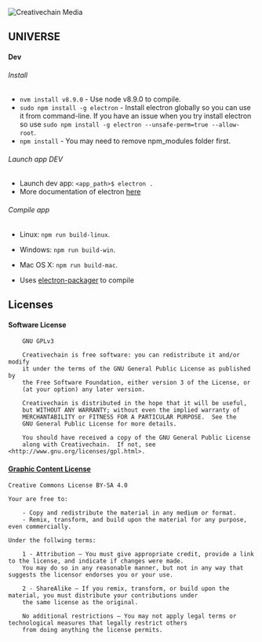 ![Creativechain Media](https://www.creativechain.org/wp-content/uploads/2016/04/Logo-cretivechain-header-2.2.png)

## UNIVERSE

#### Dev

###### Install

* `nvm install v8.9.0` - Use node v8.9.0 to compile.
* `sudo npm install -g electron` - Install electron globally so you can use it from command-line. If you have an issue when you
try install electron so use `sudo npm install -g electron --unsafe-perm=true --allow-root`.
* `npm install` - You may need to remove npm_modules folder first.


###### Launch app DEV
* Launch dev app:  `<app_path>$ electron .`
* More documentation of electron [here](https://github.com/electron/electron)

###### Compile app
* Linux:
    `npm run build-linux`.
* Windows:
    `npm run build-win`.
* Mac OS X:
    `npm run build-mac`.

* Uses [electron-packager](https://github.com/electron-userland/electron-packager) to compile

## Licenses

#### Software License

```
    GNU GPLv3
    
    Creativechain is free software: you can redistribute it and/or modify
    it under the terms of the GNU General Public License as published by
    the Free Software Foundation, either version 3 of the License, or
    (at your option) any later version.

    Creativechain is distributed in the hope that it will be useful,
    but WITHOUT ANY WARRANTY; without even the implied warranty of
    MERCHANTABILITY or FITNESS FOR A PARTICULAR PURPOSE.  See the
    GNU General Public License for more details.

    You should have received a copy of the GNU General Public License
    along with Creativechain.  If not, see <http://www.gnu.org/licenses/gpl.html>.
```

#### [Graphic Content License](https://creativecommons.org/licenses/by-sa/4.0/)

```
Creative Commons License BY-SA 4.0

Your are free to:

    - Copy and redistribute the material in any medium or format.
    - Remix, transform, and build upon the material for any purpose, even commercially. 
    
Under the follwing terms:

    1 - Attribution — You must give appropriate credit, provide a link to the license, and indicate if changes were made.
    You may do so in any reasonable manner, but not in any way that suggests the licensor endorses you or your use.
     
    2 - ShareAlike — If you remix, transform, or build upon the material, you must distribute your contributions under 
    the same license as the original. 
    
    No additional restrictions — You may not apply legal terms or technological measures that legally restrict others 
    from doing anything the license permits. 
```